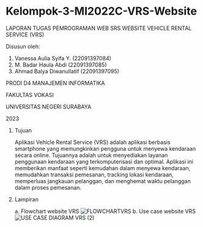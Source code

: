 # Kelompok-3-MI2022C-VRS-Website

LAPORAN TUGAS PEMROGRAMAN WEB SRS WEBSITE VEHICLE RENTAL SERVICE (VRS)

Disusun oleh:
1) Vanessa Aulia Syifa Y.       (22091397084)
2) M. Badar Haula Abdi          (22091397085)
3) Ahmad Balya Diwanullatif     (22091397095)
   

PRODI D4 MANAJEMEN INFORMATIKA

FAKULTAS VOKASI

UNIVERSITAS NEGERI SURABAYA

2023


1. Tujuan

   Aplikasi Vehicle Rental Service (VRS) adalah aplikasi berbasis smartphone yang
memungkinkan pengguna untuk menyewa kendaraan secara online. Tujuannya adalah untuk
menyediakan layanan penggunaan kendaraan yang terkomputerisasi dan optimal. Aplikasi ini
memberikan manfaat seperti kemudahan dalam menyewa kendaraan, memudahkan transaksi
pemesanan, tracking lokasi kendaraan, memperluas jangkauan pelanggan, dan menghemat waktu
pelanggan dalam proses pemesanan.

3. Lampiran 

   a. Flowchart website VRS
![FLOWCHARTVRS](https://github.com/AhmadBalya/Kelompok-3-MI2022C-VRS-Website/assets/124552644/70b9829c-a832-4c7b-a004-cf3e1d89e60b)
    b. Use case website VRS
![USE CASE DIAGRAM VRS (2)](https://github.com/AhmadBalya/Kelompok-3-MI2022C-VRS-Website/assets/124552644/7c1c0472-37b7-4f1d-9fb0-0a65e3234107)

